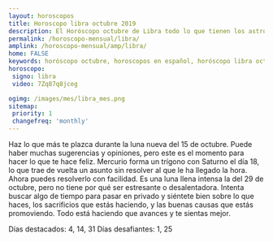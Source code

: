 ```yaml
---
layout: horoscopos
title: Horoscopo libra octubre 2019
description: El Horóscopo octubre de Libra todo lo que tienen los astros preparados para este mes, amor, trabajo, familia. Todo sobre astrologia, tarot, predicciones. Horoscopo gratis en español, predicciones y astrología.
permalink: /horoscopo-mensual/libra/
amplink: /horoscopo-mensual/amp/libra/
home: FALSE
keywords: horóscopo octubre, horoscopos en español, horóscopo libra octubre , horóscopo esperanza gracia, horoscop, horóscopos gratis, horoscopo libra, Tarot, Astrologia, Zodíaco, libra, horoscopo gratis, horoscopo del mes 
horoscopo:
 signo: libra
 video: 7Zq87q8jceg

ogimg: /images/mes/libra_mes.png
sitemap:
 priority: 1
 changefreq: 'monthly'
---
```



Haz lo que más te plazca durante la luna nueva del 15 de octubre. Puede haber muchas sugerencias y opiniones, pero este es el momento para hacer lo que te hace feliz. Mercurio forma un trígono con Saturno el día 18, lo que trae de vuelta un asunto sin resolver al que le ha llegado la hora. Ahora puedes resolverlo con facilidad. Es una luna llena intensa la del 29 de octubre, pero no tiene por qué ser estresante o desalentadora. Intenta buscar algo de tiempo para pasar en privado y siéntete bien sobre lo que haces, los sacrificios que estás haciendo, y las buenas causas que estás promoviendo. Todo está haciendo que avances y te sientas mejor. 

Días destacados: 4, 14, 31
Días desafiantes: 1, 25